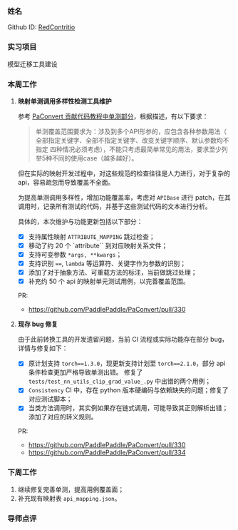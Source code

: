 ### 姓名

Github ID: [RedContritio](https://github.com/RedContritio)

### 实习项目

模型迁移工具建设


### 本周工作

1. **映射单测调用多样性检测工具维护**
    
    参考 [PaConvert 贡献代码教程中单测部分](https://github.com/PaddlePaddle/PaConvert/blob/master/docs/CONTRIBUTING.md#步骤5编写单元测试)，根据描述，有以下要求：

    > 单测覆盖范围要求为：涉及到多个API形参的，应包含各种参数用法（ 全部指定关键字、全部不指定关键字、改变关键字顺序、默认参数均不指定 四种情况必须考虑），不能只考虑最简单常见的用法，要求至少列举5种不同的使用case（越多越好）。

    但在实际的映射开发过程中，对这些规范的检查往往是人力进行，对于复杂的 api，容易疏忽而导致覆盖不全面。

    为提高单测调用多样性，增加功能覆盖率，考虑对 `APIBase` 进行 patch，在其调用时，记录所有测试的代码，并基于这些测试代码的文本进行分析。

    具体的，本次维护与功能更新包括以下部分：

    - [x] 支持属性映射 `ATTRIBUTE_MAPPING` 跳过检查；
    - [x] 移动了约 20 个 `attribute`` 到对应映射关系文件；
    - [x] 支持可变参数 `*args, **kwargs`；
    - [x] 支持识别 `==`, `lambda` 等运算符、关键字作为参数的识别；
    - [x] 添加了对于抽象方法、可重载方法的标注，当前做跳过处理；
    - [x] 补充约 50 个 api 的映射单元测试用例，以完善覆盖范围。
    
    PR:
    - https://github.com/PaddlePaddle/PaConvert/pull/330

2. **现存 bug 修复**

    由于此前转换工具的开发遗留问题，当前 CI 流程或实际功能存在部分 bug，详情与修复如下：

    - [x] 原计划支持 `torch==1.3.0`，现更新支持计划至 `torch==2.1.0`，部分 api 条件检查更加严格导致单测出错。
          修复了 `tests/test_nn_utils_clip_grad_value_.py` 中出错的两个用例；
    - [x] `Consistency` CI 中，存在 python 版本硬编码与依赖缺失的问题；修复了对应测试脚本；
    - [x] 当类方法调用时，其实例如果存在链式调用，可能导致其正则解析出错；添加了对应的转义规则。

    PR:
    - https://github.com/PaddlePaddle/PaConvert/pull/330
    - https://github.com/PaddlePaddle/PaConvert/pull/334

### 下周工作

1. 继续修复完善单测，提高用例覆盖面；
2. 补充现有映射表 `api_mapping.json`。

### 导师点评
